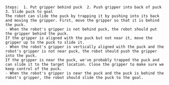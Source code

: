 
    Steps:  1. Put gripper behind puck  2. Push gripper into back of puck  3. Slide puck to goal
    The robot can slide the puck by trapping it by pushing into its back and moving the gripper. First, move the gripper so that it is behind the puck.     
    - When the robot's gripper is not behind puck, the robot should put the gripper behind the puck.
    If the gripper is aligned with the puck but not near it, move the gripper up to the puck to slide it.
    - When the robot's gripper is vertically aligned with the puck and the robot's gripper is not near puck, the robot should push the gripper into the puck.
    If the gripper is near the puck, we've probably trapped the puck and can slide it to the target location. Close the gripper to make sure we keep control of the puck.
    - When the robot's gripper is near the puck and the puck is behind the robot's gripper, the robot should slide the puck to the goal.